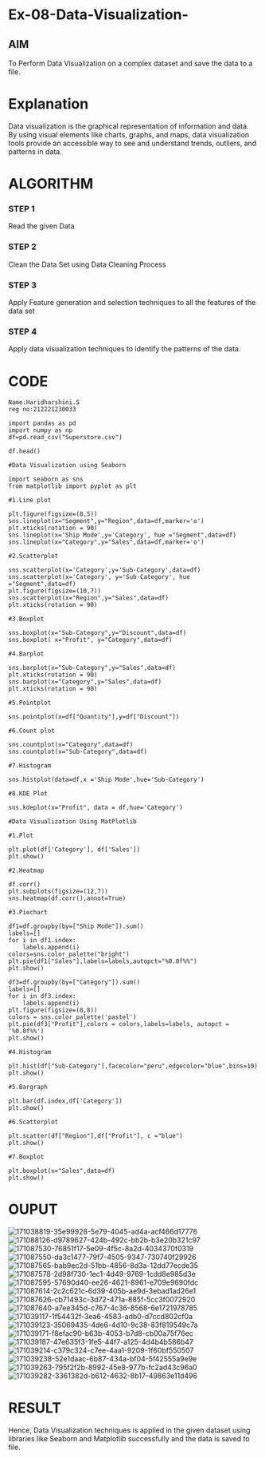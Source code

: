 # Ex-08-Data-Visualization-

## AIM
To Perform Data Visualization on a complex dataset and save the data to a file. 

# Explanation
Data visualization is the graphical representation of information and data. By using visual elements like charts, graphs, and maps, data visualization tools provide an accessible way to see and understand trends, outliers, and patterns in data.

# ALGORITHM
### STEP 1
Read the given Data
### STEP 2
Clean the Data Set using Data Cleaning Process
### STEP 3
Apply Feature generation and selection techniques to all the features of the data set
### STEP 4
Apply data visualization techniques to identify the patterns of the data.


# CODE
```
Name:Haridharshini.S
reg no:212221230033
```
```
import pandas as pd
import numpy as np
df=pd.read_csv("Superstore.csv")

df.head()

#Data Visualization using Seaborn

import seaborn as sns
from matplotlib import pyplot as plt

#1.Line plot

plt.figure(figsize=(8,5))
sns.lineplot(x="Segment",y="Region",data=df,marker='o')
plt.xticks(rotation = 90)
sns.lineplot(x='Ship Mode',y='Category', hue ="Segment",data=df)
sns.lineplot(x="Category",y="Sales",data=df,marker='o')

#2.Scatterplot

sns.scatterplot(x='Category',y='Sub-Category',data=df)
sns.scatterplot(x='Category', y='Sub-Category', hue ="Segment",data=df)
plt.figure(figsize=(10,7))
sns.scatterplot(x="Region",y="Sales",data=df)
plt.xticks(rotation = 90)

#3.Boxplot

sns.boxplot(x="Sub-Category",y="Discount",data=df)
sns.boxplot( x="Profit", y="Category",data=df)

#4.Barplot

sns.barplot(x="Sub-Category",y="Sales",data=df)
plt.xticks(rotation = 90)
sns.barplot(x="Category",y="Sales",data=df)
plt.xticks(rotation = 90)

#5.Pointplot

sns.pointplot(x=df["Quantity"],y=df["Discount"])

#6.Count plot

sns.countplot(x="Category",data=df)
sns.countplot(x="Sub-Category",data=df)

#7.Histogram

sns.histplot(data=df,x ='Ship Mode',hue='Sub-Category')

#8.KDE Plot

sns.kdeplot(x="Profit", data = df,hue='Category')

#Data Visualization Using MatPlotlib

#1.Plot

plt.plot(df['Category'], df['Sales'])
plt.show()

#2.Heatmap

df.corr()
plt.subplots(figsize=(12,7))
sns.heatmap(df.corr(),annot=True)

#3.Piechart

df1=df.groupby(by=["Ship Mode"]).sum()
labels=[]
for i in df1.index:
    labels.append(i)
colors=sns.color_palette("bright")
plt.pie(df1["Sales"],labels=labels,autopct="%0.0f%%")
plt.show()

df3=df.groupby(by=["Category"]).sum()
labels=[]
for i in df3.index:
    labels.append(i) 
plt.figure(figsize=(8,8))
colors = sns.color_palette('pastel')
plt.pie(df3["Profit"],colors = colors,labels=labels, autopct = '%0.0f%%')
plt.show()

#4.Histogram

plt.hist(df["Sub-Category"],facecolor="peru",edgecolor="blue",bins=10)
plt.show()

#5.Bargraph

plt.bar(df.index,df['Category'])
plt.show()

#6.Scatterplot

plt.scatter(df["Region"],df["Profit"], c ="blue")
plt.show()              

#7.Boxplot

plt.boxplot(x="Sales",data=df)
plt.show()
```
# OUPUT
![171038819-35e99928-5e79-4045-ad4a-acf466d17776](https://user-images.githubusercontent.com/94168395/171418453-daa946e1-b276-465a-93ff-c4fa3c703ea7.png)
![171088126-d9789627-424b-492c-bb2b-b3e20b321c97](https://user-images.githubusercontent.com/94168395/171418503-036cde21-483a-46d1-abeb-a23849fdceb7.png)
![171087530-76851f17-5e09-4f5c-8a2d-4034370f0319](https://user-images.githubusercontent.com/94168395/171418532-e7175141-3edc-478b-83a9-d700a35827da.png)
![171087550-da3c1477-79f7-4505-9347-730740f29926](https://user-images.githubusercontent.com/94168395/171418580-fa5c6455-7f2c-4aa8-94d3-19c50a759d4c.png)
![171087565-bab9ec2d-51bb-4856-8d3a-12dd77ecde35](https://user-images.githubusercontent.com/94168395/171418628-7b8ea355-eae7-4fa4-9614-4ce93965b134.png)
![171087578-2d98f730-1ec1-4d49-9769-1cdd8e985d3e](https://user-images.githubusercontent.com/94168395/171418656-64315b2a-2c9a-4bfb-8847-d6b2a146ef7a.png)
![171087595-57690d40-ee26-4621-8961-e709e9690fdc](https://user-images.githubusercontent.com/94168395/171418716-e10469c7-9d34-4a4d-89ad-c38d6587b8dc.png)
![171087614-2c2c621c-6d39-405b-ae9d-3ebad1ad26e1](https://user-images.githubusercontent.com/94168395/171418756-86da43b7-a753-417e-9b8b-c04c8c801ff6.png)
![171087626-cb71493c-3d72-471a-885f-5cc3f0072920](https://user-images.githubusercontent.com/94168395/171418797-a35c5d7d-463f-4181-bdc0-f3a7409bc172.png)
![171087640-a7ee345d-c767-4c36-8568-6e1721978785](https://user-images.githubusercontent.com/94168395/171418822-4276c22f-72c3-4214-b82b-6e06318e6922.png)
![171039117-1f54432f-3ea6-4583-adb0-d7ccd802cf0a](https://user-images.githubusercontent.com/94168395/171418848-53108b55-bc55-4432-9a79-d7f4b07dee5d.png)
![171039123-35069435-4de6-4d10-9c38-83f819549c7a](https://user-images.githubusercontent.com/94168395/171418877-2f95c173-6d3f-474b-a926-d436d1cedc22.png)
![171039171-f8efac90-b63b-4053-b7d8-cb00a75f76ec](https://user-images.githubusercontent.com/94168395/171418906-fc8db863-3167-41d4-89fc-8c5e07bc15c5.png)
![171039187-47e635f3-1fe5-44f7-a125-4d4b4b586b47](https://user-images.githubusercontent.com/94168395/171418937-85320d32-5dee-4f92-940d-eb17925f8827.png)
![171039214-c379c324-c7ee-4aa1-9209-1f60bf550507](https://user-images.githubusercontent.com/94168395/171418969-c7c4032e-c217-4cc2-bf61-e5716838a473.png)
![171039238-52e1daac-6b87-434a-bf04-5f42555a9e9e](https://user-images.githubusercontent.com/94168395/171419025-e322d247-7167-4401-9d71-cfb537bba3dd.png)
![171039263-795f2f2b-8992-45e8-977b-fc2ad43c96a0](https://user-images.githubusercontent.com/94168395/171419055-cb24a8b1-3fa9-49f5-87a5-c602082653a9.png)
![171039282-3361382d-b612-4632-8b17-49863e11d496](https://user-images.githubusercontent.com/94168395/171419111-5c3b250e-5888-46ca-b4cc-312be4d03d2e.png)


# RESULT
Hence, Data Visualization techniques  is applied in the given dataset using libraries like Seaborn and Matplotlib successfully and the data is saved to file.
























